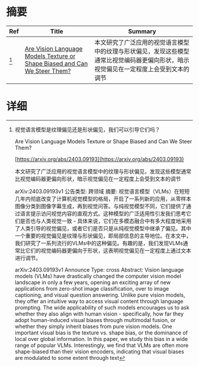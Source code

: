 # 摘要

| Ref | Title | Summary |
| --- | --- | --- |
| [^1] | [Are Vision Language Models Texture or Shape Biased and Can We Steer Them?](https://arxiv.org/abs/2403.09193) | 本文研究了广泛应用的视觉语言模型中的纹理与形状偏见，发现这些模型通常比视觉编码器更偏向形状，暗示视觉偏见在一定程度上会受到文本的调节 |

# 详细

[^1]: 视觉语言模型是纹理偏见还是形状偏见，我们可以引导它们吗？

    Are Vision Language Models Texture or Shape Biased and Can We Steer Them?

    [https://arxiv.org/abs/2403.09193](https://arxiv.org/abs/2403.09193)

    本文研究了广泛应用的视觉语言模型中的纹理与形状偏见，发现这些模型通常比视觉编码器更偏向形状，暗示视觉偏见在一定程度上会受到文本的调节

    

    arXiv:2403.09193v1 公告类型: 跨领域 摘要: 视觉语言模型（VLMs）在短短几年内彻底改变了计算机视觉模型的格局，开启了一系列新的应用，从零样本图像分类到图像字幕生成，再到视觉问答。与纯视觉模型不同，它们提供了通过语言提示访问视觉内容的直观方式。这种模型的广泛适用性引发我们思考它们是否也与人类视觉一致 - 具体来说，它们在多模态融合中有多大程度地采用了人类引导的视觉偏见，或者它们是否只是从纯视觉模型中继承了偏见。其中一个重要的视觉偏见是纹理与形状偏见，即局部信息的主导地位。在本文中，我们研究了一系列流行的VLMs中的这种偏见。有趣的是，我们发现VLMs通常比它们的视觉编码器更偏向于形状，这表明视觉偏见在一定程度上通过文本进行调节。

    arXiv:2403.09193v1 Announce Type: cross  Abstract: Vision language models (VLMs) have drastically changed the computer vision model landscape in only a few years, opening an exciting array of new applications from zero-shot image classification, over to image captioning, and visual question answering. Unlike pure vision models, they offer an intuitive way to access visual content through language prompting. The wide applicability of such models encourages us to ask whether they also align with human vision - specifically, how far they adopt human-induced visual biases through multimodal fusion, or whether they simply inherit biases from pure vision models. One important visual bias is the texture vs. shape bias, or the dominance of local over global information. In this paper, we study this bias in a wide range of popular VLMs. Interestingly, we find that VLMs are often more shape-biased than their vision encoders, indicating that visual biases are modulated to some extent through text
    

